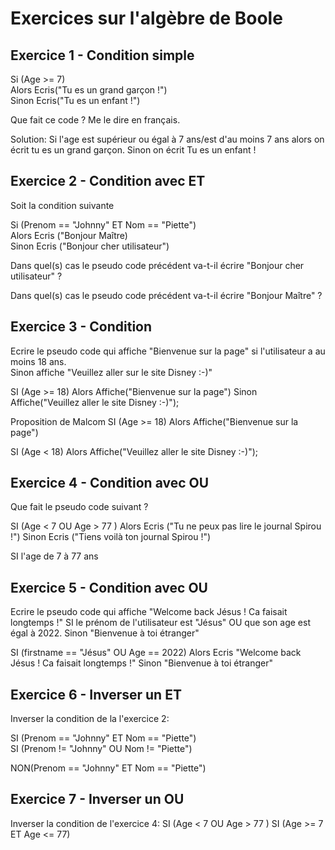 # Exercices sur l'algèbre de Boole

## Exercice 1 - Condition simple

Si (Age >= 7)  
Alors Ecris("Tu es un grand garçon !")  
Sinon Ecris("Tu es un enfant !")  

Que fait ce code ? Me le dire en français.

Solution: Si l'age est supérieur ou égal à 7 ans/est d'au moins 7 ans alors on écrit tu es un grand garçon. Sinon on écrit Tu es un enfant !

## Exercice 2 - Condition avec ET

Soit la condition suivante

Si (Prenom == "Johnny" ET Nom == "Piette")  
Alors Ecris ("Bonjour Maître)  
Sinon Ecris ("Bonjour cher utilisateur")  

Dans quel(s) cas le pseudo code précédent va-t-il écrire "Bonjour cher utilisateur" ?

Dans quel(s) cas le pseudo code précédent va-t-il écrire "Bonjour Maître" ?

## Exercice 3 - Condition 

Ecrire le pseudo code qui affiche "Bienvenue sur la page" si l'utilisateur a au moins 18 ans.  
Sinon affiche "Veuillez aller sur le site Disney :-)"   

SI (Age >= 18)
Alors Affiche("Bienvenue sur la page")
Sinon Affiche("Veuillez aller le site Disney :-)");

Proposition de Malcom
SI (Age >= 18)
Alors Affiche("Bienvenue sur la page")

SI (Age < 18)
Alors Affiche("Veuillez aller le site Disney :-)");

## Exercice 4 - Condition avec OU

Que fait le pseudo code suivant ?

SI (Age  < 7 OU Age > 77 )
Alors Ecris ("Tu ne peux pas lire le journal Spirou !")
Sinon Ecris ("Tiens voilà ton journal Spirou !")

SI l'age de 7 à 77 ans

## Exercice 5 - Condition avec OU

Ecrire le pseudo code qui affiche "Welcome back Jésus ! Ca faisait longtemps !" SI le prénom de l'utilisateur est "Jésus" OU que son age est égal à 2022. Sinon "Bienvenue à toi étranger"

SI (firstname == "Jésus" OU Age == 2022)
Alors Ecris "Welcome back Jésus ! Ca faisait longtemps !"
Sinon "Bienvenue à toi étranger"

## Exercice 6 - Inverser un ET

Inverser la condition de la l'exercice 2:

SI (Prenom == "Johnny" ET Nom == "Piette")  
SI (Prenom != "Johnny" OU Nom != "Piette")

NON(Prenom == "Johnny" ET Nom == "Piette")

## Exercice 7 - Inverser un OU

Inverser la condition de l'exercice 4: SI (Age  < 7 OU Age > 77 )
SI (Age >= 7 ET Age <= 77)
